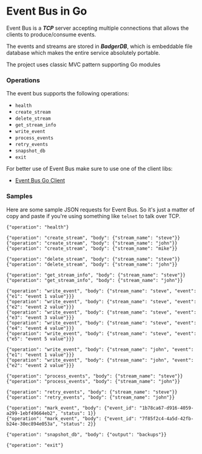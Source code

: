 # Event Bus in Go

Event Bus is a ***TCP*** server accepting multiple connections
that allows the clients to produce/consume events.

The events and streams are stored in ***BadgerDB***, which is embeddable
file database which makes the entire service absolutely portable.

The project uses classic MVC pattern supporting Go modules

### Operations

The event bus supports the following operations:

- `health`
- `create_stream`
- `delete_stream`
- `get_stream_info`
- `write_event`
- `process_events`
- `retry_events`
- `snapshot_db`
- `exit`

For better use of Event Bus make sure to use one of the client libs:

- [Event Bus Go Client](https://github.com/go-web-dev/event-bus-go-client)

### Samples

Here are some sample JSON requests for Event Bus.
So it's just a matter of copy and paste if you're using
something like `telnet` to talk over TCP.

```
{"operation": "health"}

{"operation": "create_stream", "body": {"stream_name": "steve"}}
{"operation": "create_stream", "body": {"stream_name": "john"}}
{"operation": "create_stream", "body": {"stream_name": "mike"}}

{"operation": "delete_stream", "body": {"stream_name": "steve"}}
{"operation": "delete_stream", "body": {"stream_name": "john"}}

{"operation": "get_stream_info", "body": {"stream_name": "steve"}}
{"operation": "get_stream_info", "body": {"stream_name": "john"}}

{"operation": "write_event", "body": {"stream_name": "steve", "event": {"e1": "event 1 value"}}}
{"operation": "write_event", "body": {"stream_name": "steve", "event": {"e2": "event 2 value"}}}
{"operation": "write_event", "body": {"stream_name": "steve", "event": {"e3": "event 3 value"}}}
{"operation": "write_event", "body": {"stream_name": "steve", "event": {"e4": "event 4 value"}}}
{"operation": "write_event", "body": {"stream_name": "steve", "event": {"e5": "event 5 value"}}}

{"operation": "write_event", "body": {"stream_name": "john", "event": {"e1": "event 1 value"}}}
{"operation": "write_event", "body": {"stream_name": "john", "event": {"e2": "event 2 value"}}}

{"operation": "process_events", "body": {"stream_name": "steve"}}
{"operation": "process_events", "body": {"stream_name": "john"}}

{"operation": "retry_events", "body": {"stream_name": "steve"}}
{"operation": "retry_events", "body": {"stream_name": "john"}}

{"operation": "mark_event", "body": {"event_id": "1b78ca67-d916-4059-a299-1ebf49664eb2", "status": 1}}
{"operation": "mark_event", "body": {"event_id": "7f85f2c4-4a5d-42fb-b24e-30ec894e053a", "status": 2}}

{"operation": "snapshot_db", "body": {"output": "backups"}}

{"operation": "exit"}
```
